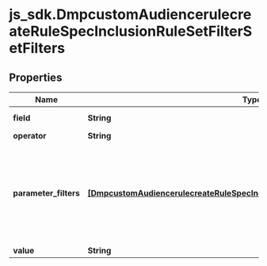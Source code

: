 # js_sdk.DmpcustomAudiencerulecreateRuleSpecInclusionRuleSetFilterSetFilters

## Properties
Name | Type | Description | Notes
------------ | ------------- | ------------- | -------------
**field** | **String** | Filter field. Enum value: EVENT: To include the people who&#x27;ve carried out a certain action in the past few days as indicated by retention_days. | [required] 
**operator** | **String** | Filter operator between filter field and filter value. Enum value: EQ: equals. | [required] 
**parameter_filters** | [**[DmpcustomAudiencerulecreateRuleSpecInclusionRuleSetFilterSetParameterFilters]**](DmpcustomAudiencerulecreateRuleSpecInclusionRuleSetFilterSetParameterFilters.md) | List of filters on URL keywords or parameters. Within parameter_filters, you can add a maximum of one URL keyword filter (with field set to URL) and 10 parameter filters (with field not set to URL) . If specified, these filters (parameter_filters) are combined with the action filter (as specified by field, operator and value) using default AND logic to form the inclusion rule. For example, if retention_days is 30 and filter_set is set to {\&quot;operator\&quot;: \&quot;OR\&quot;, \&quot;filters\&quot;:[{\&quot;field\&quot;:\&quot;EVENT\&quot;,\&quot;operator\&quot;:\&quot;EQ\&quot;, \&quot;value\&quot;:\&quot;PIXEL COMPLETE PAYMENT\&quot;},\&quot;parameter_filters\&quot;:[{\&quot;field\&quot;:\&quot;URL\&quot;,\&quot;operator\&quot;:\&quot;CONTAINS\&quot;,\&quot;value\&quot;:\&quot;us\&quot;}]]}, the inclusion rule will create an audience that includes people who carried out the \&quot;Complete Payment\&quot; action on a webpage with \&quot;us\&quot; included in the page URL within the past 30 days on the website where the Pixel is installed. | [optional] 
**value** | **String** | Filter value. For enum values, see Enumeration - Filter Value. | [required] 
